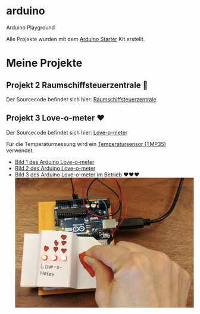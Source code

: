 # arduino
Arduino Playground

Alle Projekte wurden mit dem [Arduino Starter](https://store.arduino.cc/genuino-starter-kit) Kit erstellt.

# Meine Projekte
## Projekt 2 Raumschiffsteuerzentrale :rocket:
Der Sourcecode befindet sich hier: [Raumschiffsteuerzentrale](projekt02_raumschiff/projekt02_raumschiff.ino)

## Projekt 3 Love-o-meter :heart:
Der Sourcecode befindet sich hier: [Love-o-meter](projekt03_love-o-meter/projekt03_love-o-meter.ino)

Für die Temperaturmessung wird ein [Temperatursensor (TMP35)](https://www.arduino.cc/en/uploads/Main/TemperatureSensor.pdf) verwendet.

* [Bild 1 des Arduino Love-o-meter](projekt03_love-o-meter/love-o-meter-1.png)
* [Bild 2 des Arduino Love-o-meter](projekt03_love-o-meter/love-o-meter-2.png)
* Bild 3 des Arduino Love-o-meter im Betrieb :heart::heart::heart:
![Bild 3 des Arduino Love-o-meter im Betrieb :heart::heart::heart:](projekt03_love-o-meter/love-o-meter-3.png)
